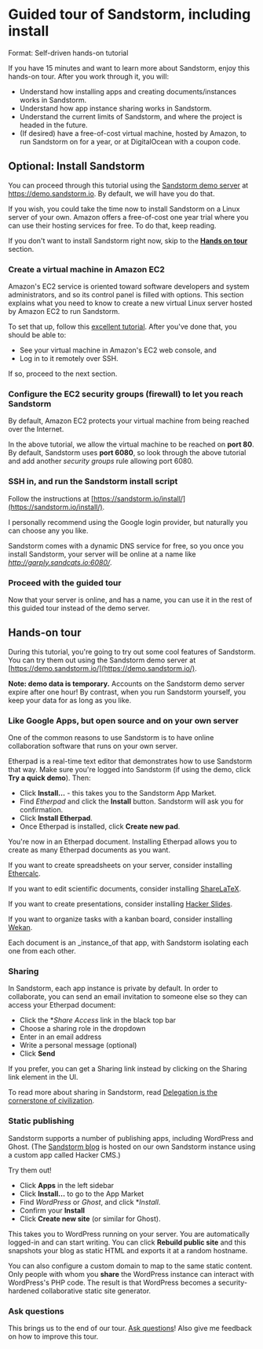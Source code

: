 # Guided tour of Sandstorm, including install

Format: Self-driven hands-on tutorial

If you have 15 minutes and want to learn more about Sandstorm, enjoy this hands-on tour. After you work through it, you will:

* Understand how installing apps and creating documents/instances works in Sandstorm.
* Understand how app instance sharing works in Sandstorm.
* Understand the current limits of Sandstorm, and where the project is headed in the future.
* (If desired) have a free-of-cost virtual machine, hosted by Amazon, to run Sandstorm on for a year, or at DigitalOcean with a coupon code.

## Optional: Install Sandstorm

You can proceed through this tutorial using the [Sandstorm demo server](https://demo.sandstorm.io/) at https://demo.sandstorm.io. By default, we will have you do that.

If you wish, you could take the time now to install Sandstorm on a Linux server of your own. Amazon offers a free-of-cost one year trial where you can use their hosting services for free. To do that, keep reading.

If you don't want to install Sandstorm right now, skip to the [**Hands on tour**](guided-tour.md#hands-on-tour) section.

### Create a virtual machine in Amazon EC2

Amazon's EC2 service is oriented toward software developers and system administrators, and so its control panel is filled with options. This section explains what you need to know to create a new virtual Linux server hosted by Amazon EC2 to run Sandstorm.

To set that up, follow this [excellent tutorial](http://www.canopy.link/dz/launch_ec2_instance.html). After you've done that, you should be able to:

* See your virtual machine in Amazon's EC2 web console, and
* Log in to it remotely over SSH.

If so, proceed to the next section.

### Configure the EC2 security groups (firewall) to let you reach Sandstorm

By default, Amazon EC2 protects your virtual machine from being reached over the Internet.

In the above tutorial, we allow the virtual machine to be reached on **port 80**. By default, Sandstorm uses **port 6080**, so look through the above tutorial and add another _security groups_ rule allowing port 6080.

### SSH in, and run the Sandstorm install script

Follow the instructions at [https://sandstorm.io/install/](https://sandstorm.io/install/).

I personally recommend using the Google login provider, but naturally you can choose any you like.

Sandstorm comes with a dynamic DNS service for free, so you once you install Sandstorm, your server will be online at a name like _http://garply.sandcats.io:6080/_.

### Proceed with the guided tour

Now that your server is online, and has a name, you can use it in the rest of this guided tour instead of the demo server.

## Hands-on tour

During this tutorial, you're going to try out some cool features of Sandstorm. You can try them out using the Sandstorm demo server at [https://demo.sandstorm.io/](https://demo.sandstorm.io/).

**Note: demo data is temporary.** Accounts on the Sandstorm demo server expire after one hour! By contrast, when you run Sandstorm yourself, you keep your data for as long as you like.

### Like Google Apps, but open source and on your own server

One of the common reasons to use Sandstorm is to have online collaboration software that runs on your own server.

Etherpad is a real-time text editor that demonstrates how to use Sandstorm that way. Make sure you're logged into Sandstorm (if using the demo, click **Try a quick demo**). Then:

* Click **Install...** - this takes you to the Sandstorm App Market.
* Find _Etherpad_ and click the **Install** button. Sandstorm will ask you for confirmation.
* Click **Install Etherpad**.
* Once Etherpad is installed, click **Create new pad**.

You're now in an Etherpad document. Installing Etherpad allows you to create as many Etherpad documents as you want.

If you want to create spreadsheets on your server, consider installing [Ethercalc](https://apps.sandstorm.io/app/a0n6hwm32zjsrzes8gnjg734dh6jwt7x83xdgytspe761pe2asw0).

If you want to edit scientific documents, consider installing [ShareLaTeX](https://apps.sandstorm.io/app/5vuv7v0w7gu20z72m78n83rx9qqtqpmtk32f39823wh967z226qh).

If you want to create presentations, consider installing [Hacker Slides](https://apps.sandstorm.io/app/7qvcjh7gk0rzdx1s3c8gufd288sesf6vvdt297756xcv4q8xxvhh).

If you want to organize tasks with a kanban board, consider installing [Wekan](https://apps.sandstorm.io/app/m86q05rdvj14yvn78ghaxynqz7u2svw6rnttptxx49g1785cdv1h).

Each document is an _instance_of that app, with Sandstorm isolating each one from each other.

### Sharing

In Sandstorm, each app instance is private by default. In order to collaborate, you can send an email invitation to someone else so they can access your Etherpad document:

* Click the **Share Access* link in the black top bar
* Choose a sharing role in the dropdown
* Enter in an email address
* Write a personal message (optional)
* Click **Send**

If you prefer, you can get a Sharing link instead by clicking on the Sharing link element in the UI.

To read more about sharing in Sandstorm, read [Delegation is the cornerstone of civilization](https://blog.sandstorm.io/news/2015-05-05-delegation-is-the-cornerstone-of-civilization.html).

### Static publishing

Sandstorm supports a number of publishing apps, including WordPress and Ghost. (The [Sandstorm blog](https://blog.sandstorm.io/) is hosted on our own Sandstorm instance using a custom app called Hacker CMS.)

Try them out!

* Click **Apps** in the left sidebar
* Click **Install...** to go to the App Market
* Find _WordPress_ or _Ghost_, and click **Install*.
* Confirm your **Install**
* Click **Create new site** (or similar for Ghost).

This takes you to WordPress running on your server. You are automatically logged-in and can start writing. You can click **Rebuild public site** and this snapshots your blog as static HTML and exports it at a random hostname.

You can also configure a custom domain to map to the same static content. Only people with whom you **share** the WordPress instance can interact with WordPress's PHP code. The result is that WordPress becomes a security-hardened collaborative static site generator.

### Ask questions

This brings us to the end of our tour. [Ask questions](https://groups.google.com/forum/#!forum/sandstorm-dev)! Also give me feedback on how to improve this tour.